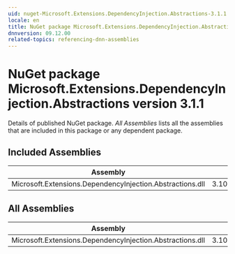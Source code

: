 ```yaml
---
uid: nuget-Microsoft.Extensions.DependencyInjection.Abstractions-3.1.1
locale: en
title: NuGet package Microsoft.Extensions.DependencyInjection.Abstractions version 3.1.1
dnnversion: 09.12.00
related-topics: referencing-dnn-assemblies
---
```


# NuGet package Microsoft.Extensions.DependencyInjection.Abstractions version 3.1.1
Details of published NuGet package.
*All Assemblies* lists all the assemblies that are included in this package or any dependent package.

## Included Assemblies

|Assembly|Version|
|---|---|
|Microsoft.Extensions.DependencyInjection.Abstractions.dll|3.100.119.61404|

## All Assemblies

|Assembly|Version|
|---|---|
|Microsoft.Extensions.DependencyInjection.Abstractions.dll|3.100.119.61404|

